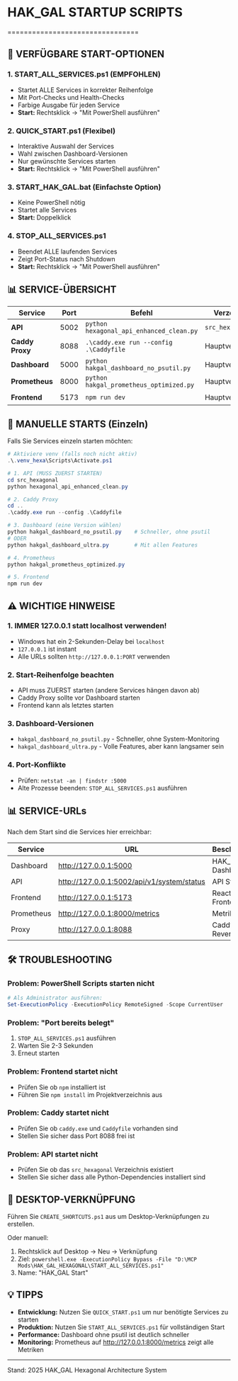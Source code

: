 # HAK_GAL STARTUP SCRIPTS
================================

## 🚀 VERFÜGBARE START-OPTIONEN

### 1. **START_ALL_SERVICES.ps1** (EMPFOHLEN)
   - Startet ALLE Services in korrekter Reihenfolge
   - Mit Port-Checks und Health-Checks
   - Farbige Ausgabe für jeden Service
   - **Start:** Rechtsklick → "Mit PowerShell ausführen"

### 2. **QUICK_START.ps1** (Flexibel)
   - Interaktive Auswahl der Services
   - Wahl zwischen Dashboard-Versionen
   - Nur gewünschte Services starten
   - **Start:** Rechtsklick → "Mit PowerShell ausführen"

### 3. **START_HAK_GAL.bat** (Einfachste Option)
   - Keine PowerShell nötig
   - Startet alle Services
   - **Start:** Doppelklick

### 4. **STOP_ALL_SERVICES.ps1**
   - Beendet ALLE laufenden Services
   - Zeigt Port-Status nach Shutdown
   - **Start:** Rechtsklick → "Mit PowerShell ausführen"

## 📊 SERVICE-ÜBERSICHT

| Service | Port | Befehl | Verzeichnis | Reihenfolge |
|---------|------|--------|-------------|-------------|
| **API** | 5002 | `python hexagonal_api_enhanced_clean.py` | `src_hexagonal` | 1️⃣ |
| **Caddy Proxy** | 8088 | `.\caddy.exe run --config .\Caddyfile` | Hauptverzeichnis | 2️⃣ |
| **Dashboard** | 5000 | `python hakgal_dashboard_no_psutil.py` | Hauptverzeichnis | 3️⃣ |
| **Prometheus** | 8000 | `python hakgal_prometheus_optimized.py` | Hauptverzeichnis | 4️⃣ |
| **Frontend** | 5173 | `npm run dev` | Hauptverzeichnis | 5️⃣ |

## 🔧 MANUELLE STARTS (Einzeln)

Falls Sie Services einzeln starten möchten:

```powershell
# Aktiviere venv (falls noch nicht aktiv)
.\.venv_hexa\Scripts\Activate.ps1

# 1. API (MUSS ZUERST STARTEN)
cd src_hexagonal
python hexagonal_api_enhanced_clean.py

# 2. Caddy Proxy
cd ..
.\caddy.exe run --config .\Caddyfile

# 3. Dashboard (eine Version wählen)
python hakgal_dashboard_no_psutil.py    # Schneller, ohne psutil
# ODER
python hakgal_dashboard_ultra.py        # Mit allen Features

# 4. Prometheus
python hakgal_prometheus_optimized.py

# 5. Frontend
npm run dev
```

## ⚠️ WICHTIGE HINWEISE

### 1. **IMMER 127.0.0.1 statt localhost verwenden!**
   - Windows hat ein 2-Sekunden-Delay bei `localhost`
   - `127.0.0.1` ist instant
   - Alle URLs sollten `http://127.0.0.1:PORT` verwenden

### 2. **Start-Reihenfolge beachten**
   - API muss ZUERST starten (andere Services hängen davon ab)
   - Caddy Proxy sollte vor Dashboard starten
   - Frontend kann als letztes starten

### 3. **Dashboard-Versionen**
   - `hakgal_dashboard_no_psutil.py` - Schneller, ohne System-Monitoring
   - `hakgal_dashboard_ultra.py` - Volle Features, aber kann langsamer sein

### 4. **Port-Konflikte**
   - Prüfen: `netstat -an | findstr :5000`
   - Alte Prozesse beenden: `STOP_ALL_SERVICES.ps1` ausführen

## 📊 SERVICE-URLs

Nach dem Start sind die Services hier erreichbar:

| Service | URL | Beschreibung |
|---------|-----|--------------|
| Dashboard | http://127.0.0.1:5000 | HAK_GAL Dashboard |
| API | http://127.0.0.1:5002/api/v1/system/status | API Status |
| Frontend | http://127.0.0.1:5173 | React Frontend |
| Prometheus | http://127.0.0.1:8000/metrics | Metriken |
| Proxy | http://127.0.0.1:8088 | Caddy Reverse Proxy |

## 🛠️ TROUBLESHOOTING

### Problem: PowerShell Scripts starten nicht
```powershell
# Als Administrator ausführen:
Set-ExecutionPolicy -ExecutionPolicy RemoteSigned -Scope CurrentUser
```

### Problem: "Port bereits belegt"
1. `STOP_ALL_SERVICES.ps1` ausführen
2. Warten Sie 2-3 Sekunden
3. Erneut starten

### Problem: Frontend startet nicht
- Prüfen Sie ob `npm` installiert ist
- Führen Sie `npm install` im Projektverzeichnis aus

### Problem: Caddy startet nicht
- Prüfen Sie ob `caddy.exe` und `Caddyfile` vorhanden sind
- Stellen Sie sicher dass Port 8088 frei ist

### Problem: API startet nicht
- Prüfen Sie ob das `src_hexagonal` Verzeichnis existiert
- Stellen Sie sicher dass alle Python-Dependencies installiert sind

## 🎯 DESKTOP-VERKNÜPFUNG

Führen Sie `CREATE_SHORTCUTS.ps1` aus um Desktop-Verknüpfungen zu erstellen.

Oder manuell:
1. Rechtsklick auf Desktop → Neu → Verknüpfung
2. Ziel: `powershell.exe -ExecutionPolicy Bypass -File "D:\MCP Mods\HAK_GAL_HEXAGONAL\START_ALL_SERVICES.ps1"`
3. Name: "HAK_GAL Start"

## 💡 TIPPS

- **Entwicklung:** Nutzen Sie `QUICK_START.ps1` um nur benötigte Services zu starten
- **Produktion:** Nutzen Sie `START_ALL_SERVICES.ps1` für vollständigen Start
- **Performance:** Dashboard ohne psutil ist deutlich schneller
- **Monitoring:** Prometheus auf http://127.0.0.1:8000/metrics zeigt alle Metriken

---
Stand: 2025
HAK_GAL Hexagonal Architecture System
